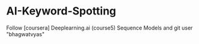 # AI-Keyword-Spotting
Follow [coursera] Deeplearning.ai (course5) Sequence Models and git user "bhagwatvyas"
